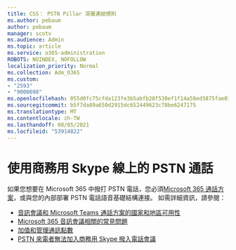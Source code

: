 ```yaml
---
title: CSS： PSTN Pillar 深層連結規則
ms.author: pebaum
author: pebaum
manager: scotv
ms.audience: Admin
ms.topic: article
ms.service: o365-administration
ROBOTS: NOINDEX, NOFOLLOW
localization_priority: Normal
ms.collection: Adm_O365
ms.custom:
- "2593"
- "9000698"
ms.openlocfilehash: 055d0fc75cfda123fe3b5abfb28f530ef1f14a58ed3875fae01fc41c50e7ca84
ms.sourcegitcommit: b5f7da89a650d2915dc652449623c78be6247175
ms.translationtype: MT
ms.contentlocale: zh-TW
ms.lasthandoff: 08/05/2021
ms.locfileid: "53914822"
---
```

# <a name="pstn-calling-with-skype-for-business-online"></a>使用商務用 Skype 線上的 PSTN 通話

如果您想要在 Microsoft 365 中撥打 PSTN 電話，您必須[Microsoft 365 通話方案](https://docs.microsoft.com/microsoftteams/what-is-phone-system-in-office-365#more-about-calling-plans)，或與您的內部部署 PSTN 電話語音基礎結構連接。 如需詳細資訊，請參閱：

- [音訊會議和 Microsoft Teams 通話方案的國家和地區可用性](https://docs.microsoft.com/microsoftteams/country-and-region-availability-for-audio-conferencing-and-calling-plans/country-and-region-availability-for-audio-conferencing-and-calling-plans)
- [Microsoft 365 音訊會議相關的常見問題](https://docs.microsoft.com/microsoftteams/audio-conferencing-common-questions)
- [加值和管理通訊點數](https://docs.microsoft.com/microsoftteams/add-funds-and-manage-communications-credits)
- [PSTN 來電者無法加入商務用 Skype 撥入電話會議](https://docs.microsoft.com/SkypeForBusiness/troubleshoot/online-conferencing/pstn-callers-cant-join-dial-in-call)
